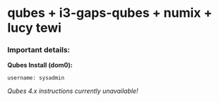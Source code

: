# qubes + i3-gaps-qubes + numix + lucy tewi

### Important details:

**Qubes Install (dom0):**

	username: sysadmin



*Qubes 4.x instructions currently unavailable!*
